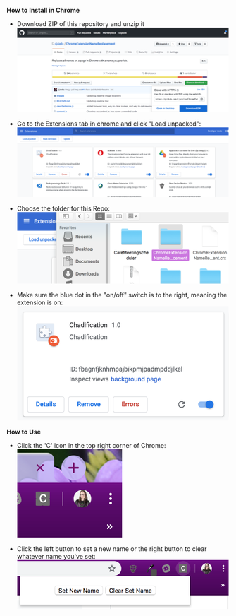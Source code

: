 **How to Install in Chrome**
* Download ZIP of this repository and unzip it
![Download Zip](/images/download-zip.png)

* Go to the Extensions tab in chrome and click "Load unpacked":
![Extensions Tab](/images/extensions-tab.png)


* Choose the folder for this Repo:
![Choosing Folder](/images/choosing-folder.png)


* Make sure the blue dot in the "on/off" switch is to the right, meaning the extension is on:
![Ensuring Extension Is On](/images/ensuring-extension-is-on.png)

**How to Use**

* Click the 'C' icon in the top right corner of Chrome:
![Click Icon](/images/click-icon.png)


* Click the left button to set a new name or the right button to clear whatever name you've set:
![Buttons In Popup](/images/buttons-in-popup.png)
